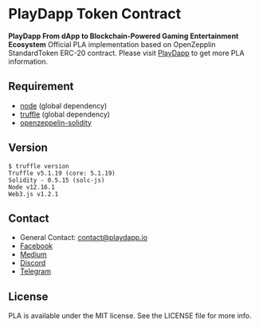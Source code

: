 # PlayDapp Token Contract
**PlayDapp From dApp to Blockchain-Powered Gaming Entertainment Ecosystem**
Official PLA implementation based on OpenZepplin StandardToken ERC-20 contract.
Please visit [PlayDapp](https://playdapp.io) to get more PLA information.

## Requirement
- [node](https://nodejs.org) (global dependency)
- [truffle](https://github.com/trufflesuite/truffle) (global dependency)
- [openzeppelin-solidity](https://github.com/OpenZeppelin/openzeppelin-solidity)

## Version

```
$ truffle version
Truffle v5.1.19 (core: 5.1.19)
Solidity - 0.5.15 (solc-js)
Node v12.16.1
Web3.js v1.2.1
```

## Contact 
- General Contact: contact@playdapp.io
- [Facebook](https://www.facebook.com/groups/DozerFriends/)
- [Medium](https://medium.com/dozerfriends)
- [Discord](https://discordapp.com/invite/5QMpnJ7)
- [Telegram](https://t.me/cryptodozer_io)
  
## License
PLA is available under the MIT license. See the LICENSE file for more info.
